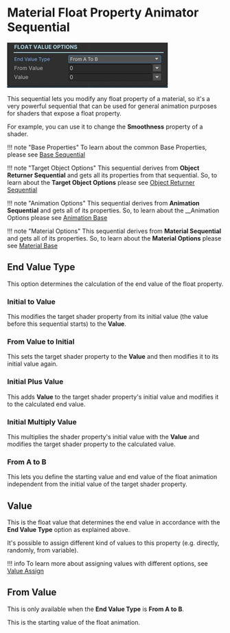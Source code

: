 # Material Float Property Animator Sequential

![Material Float Animator Sequential](/img/sequential_materialfloatanimator.jpg)

This sequential lets you modify any float property of a material, so it's a very powerful sequential that can be used for general animation purposes for shaders that expose a float property.

For example, you can use it to change the __Smoothness__ property of a shader.

!!! note "Base Properties"
    To learn about the common Base Properties, please see [Base Sequential](../sequential_base.md)

!!! note "Target Object Options"
    This sequential derives from __Object Returner Sequential__ and gets all its properties from that sequential. So, to learn about the __Target Object Options__ please see [Object Returner Sequential](../sequentialobjectreturner/index.md)

!!! note "Animation Options"
    This sequential derives from __Animation Sequential__ and gets all of its properties. So, to learn about the __Animation Options please see [Animation Base](../animationsequentials/index.md)

!!! note "Material Options"
    This sequential derives from __Material Sequential__ and gets all of its properties. So, to learn about the __Material Options__ please see [Material Base](index.md)

## End Value Type

This option determines the calculation of the end value of the float property.

### Initial to Value

This modifies the target shader property from its initial value (the value before this sequential starts) to the __Value__.


### From Value to Initial

This sets the target shader property to the __Value__ and then modifies it to its initial value again.

### Initial Plus Value

This adds __Value__ to the target shader property's initial value and modifies it to the calculated end value.


### Initial Multiply Value

This multiplies the shader property's initial value with the __Value__ and modifies the target shader property to the calculated value.

### From A to B

This lets you define the starting value and end value of the float animation independent from the initial value of the target shader property.


## Value

This is the float value that determines the end value in accordance with the __End Value Type__ option as explained above.

It's possible to assign different kind of values to this property (e.g. directly, randomly, from variable).


!!! info
    To learn more about assigning values with different options, see [Value Assign](../../valueassign.md)
 

## From Value

This is only available when the __End Value Type__ is __From A to B__.

This is the starting value of the float animation.
